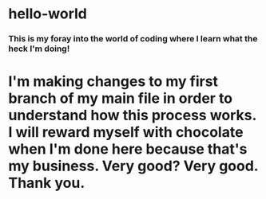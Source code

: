 # hello-world
### This is my foray into the world of coding where I learn what the heck I'm doing!

# I'm making changes to my first branch of my main file in order to understand how this process works. I will reward myself with chocolate when I'm done here because that's my business. Very good? Very good. Thank you.
